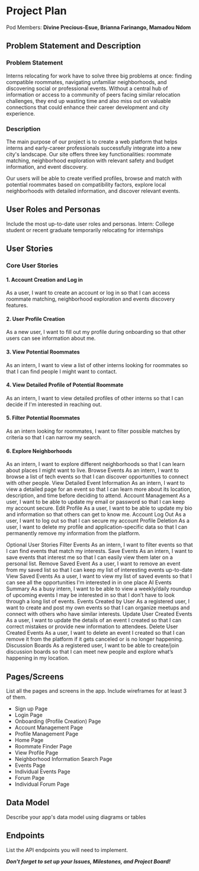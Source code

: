 # Project Plan

Pod Members: **Divine Precious-Esue, Brianna Farinango, Mamadou Ndom**

## Problem Statement and Description

### Problem Statement
Interns relocating for work have to solve three big problems at once: finding compatible roommates, navigating unfamiliar neighborhoods, and discovering social or professional events. Without a central hub of information or access to a community of peers facing similar relocation challenges, they end up wasting time and also miss out on valuable connections that could enhance their career development and city experience.


### Description
The main purpose of our project is to create a web platform that helps interns and early-career professionals successfully integrate into a new city's landscape. Our site offers three key functionalities: roommate matching, neighborhood exploration with relevant safety and budget information, and event discovery.

Our users will be able to create verified profiles, browse and match with potential roommates based on compatibility factors, explore local neighborhoods with detailed information, and discover relevant events. 

## User Roles and Personas

Include the most up-to-date user roles and personas.
Intern: College student or recent graduate temporarily relocating for internships

## User Stories
### Core User Stories

#### 1. Account Creation and Log in
As a user, I want to create an account or log in so that I can access roommate matching, neighborhood exploration and events discovery features.

#### 2. User Profile Creation
As a new user, I want to fill out my profile during onboarding so that other users can see information about me.

#### 3. View Potential Roommates
As an intern, I want to view a list of other interns looking for roommates so that I can find people I might want to contact.

#### 4. View Detailed Profile of Potential Roommate
As an intern, I want to view detailed profiles of other interns so that I can decide if I'm interested in reaching out.

#### 5. Filter Potential Roommates
As an intern looking for roommates, I want to filter possible matches by criteria so that I can narrow my search.

#### 6. Explore Neighborhoods
As an intern, I want to explore different neighborhoods so that I can learn about places I might want to live.
Browse Events
As an intern, I want to browse a list of tech events so that I can discover opportunities to connect with other people.
View Detailed Event Information
As an intern, I want to view a detailed page for an event so that I can learn more about its location, description, and time before deciding to attend.
Account Management
As a user, I want to be able to update my email or password so that I can keep my account secure.
Edit Profile
As a user, I want to be able to update my bio and information so that others can get to know me.
Account Log Out
As a user, I want to log out so that I can secure my account
Profile Deletion
As a user, I want to delete my profile and application-specific data so that I can permanently remove my information from the platform.

Optional User Stories
Filter Events
As an intern, I want to filter events so that I can find events that match my interests.
Save Events
As an intern, I want to save events that interest me so that I can easily view them later on a personal list.
Remove Saved Event
As a user, I want to remove an event from my saved list so that I can keep my list of interesting events up-to-date
View Saved Events
As a user, I want to view my list of saved events so that I can see all the opportunities I'm interested in in one place
AI Events Summary
As a busy intern, I want to be able to view a weekly/daily roundup of upcoming events I may be interested in so that I don’t have to look through a long list of events.
Events Created by User
As a registered user, I want to create and post my own events so that I can organize meetups and connect with others who have similar interests.
Update User Created Events
As a user, I want to update the details of an event I created so that I can correct mistakes or provide new information to attendees. 
Delete User Created Events
As a user, I want to delete an event I created so that I can remove it from the platform if it gets canceled or is no longer happening. 
Discussion Boards
As a registered user, I want to be able to create/join discussion boards so that I can meet new people and explore what’s happening in my location.


## Pages/Screens

List all the pages and screens in the app. Include wireframes for at least 3 of them.
- Sign up Page
- Login Page
- Onboarding (Profile Creation) Page
- Account Management Page
- Profile Management Page
- Home Page
- Roommate Finder Page
- View Profile Page
- Neighborhood Information Search Page
- Events Page
- Individual Events Page
- Forum Page
- Individual Forum Page

## Data Model

Describe your app's data model using diagrams or tables

## Endpoints

List the API endpoints you will need to implement.

***Don't forget to set up your Issues, Milestones, and Project Board!***
